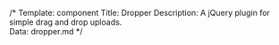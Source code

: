 /* 
Template: component 
Title: Dropper 
Description: A jQuery plugin for simple drag and drop uploads.  
Data: dropper.md 
*/